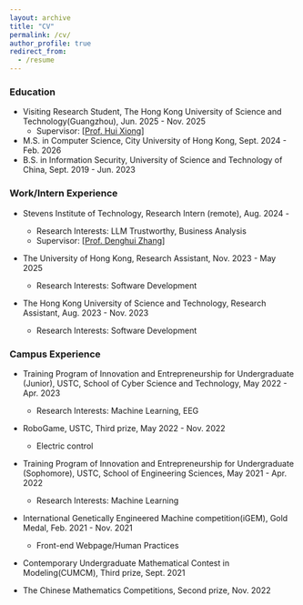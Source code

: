 ```yaml
---
layout: archive
title: "CV"
permalink: /cv/
author_profile: true
redirect_from:
  - /resume
---
```


### Education
<!-- * (incoming) Ph.D in Data Science, Stevens Institute of Technology, Feb. 2026 -  -->
* Visiting Research Student, The Hong Kong University of Science and Technology(Guangzhou), Jun. 2025 - Nov. 2025
  *  Supervisor: [<a href="https://ailab.hkust-gz.edu.cn/">Prof. Hui Xiong</a>]
* M.S. in Computer Science, City University of Hong Kong, Sept. 2024 - Feb. 2026
* B.S. in Information Security, University of Science and Technology of China, Sept. 2019 - Jun. 2023



### Work/Intern Experience

<!-- * 19Pine, Research Intern (remote), Sept. 2025 - 
  *  Research Interests: 
  *  Supervisor: Dr. Bojie Li -->

<!-- * The Guangdong Institute of Intelligence Science and Technology, Research Intern, Jun 2025 - Sept. 2025
  *  Research Interests: 3D Printable Brain Atlas
  *  Supervisor: Prof. Yimin Wang -->

* Stevens Institute of Technology, Research Intern (remote), Aug. 2024 - 
  *  Research Interests: LLM Trustworthy, Business Analysis
  *  Supervisor: [<a href="https://zhangdenghui.site/">Prof. Denghui Zhang</a>]

* The University of Hong Kong, Research Assistant, Nov. 2023 - May 2025  <!-- Hong Kong Quantum AI Lab -->
  *  Research Interests: Software Development

* The Hong Kong University of Science and Technology, Research Assistant, Aug. 2023 - Nov. 2023 <!-- Hong Kong Center for Construction Robotics -->
  *  Research Interests: Software Development  

<!-- * iFLYTEK, Juinor Data Engineer Intern, Mar. 2023 - Jun. 2023   -->

### Campus Experience

* Training Program of Innovation and Entrepreneurship for Undergraduate (Junior), USTC, School of Cyber Science and Technology, May 2022 - Apr. 2023
  *  Research Interests: Machine Learning, EEG

* RoboGame, USTC, Third prize, May 2022 - Nov. 2022
  *  Electric control

* Training Program of Innovation and Entrepreneurship for Undergraduate (Sophomore), USTC, School of Engineering Sciences, May 2021 - Apr. 2022
  *  Research Interests: Machine Learning

* International Genetically Engineered Machine competition(iGEM), Gold Medal, Feb. 2021 - Nov. 2021
  *  Front-end Webpage/Human Practices

* Contemporary Undergraduate Mathematical Contest in Modeling(CUMCM), Third prize, Sept. 2021  

* The Chinese Mathematics Competitions, Second prize, Nov. 2022